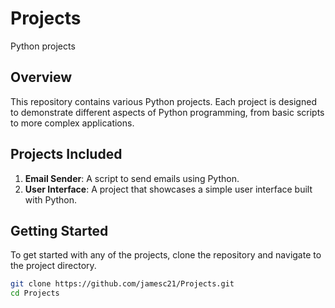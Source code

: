 # Projects
Python projects

## Overview
This repository contains various Python projects. Each project is designed to demonstrate different aspects of Python programming, from basic scripts to more complex applications.

## Projects Included
1. **Email Sender**: A script to send emails using Python.
2. **User Interface**: A project that showcases a simple user interface built with Python.

## Getting Started
To get started with any of the projects, clone the repository and navigate to the project directory.

```bash
git clone https://github.com/jamesc21/Projects.git
cd Projects
